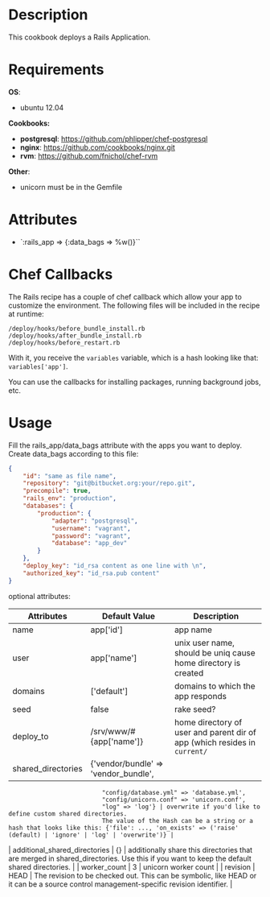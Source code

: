 Description
===========

This cookbook deploys a Rails Application. 

Requirements
============

**OS**:

- ubuntu 12.04

**Cookbooks:**

- **postgresql**: https://github.com/phlipper/chef-postgresql
- **nginx**: https://github.com/cookbooks/nginx.git
- **rvm**: https://github.com/fnichol/chef-rvm

**Other**:

- unicorn must be in the Gemfile

Attributes
==========

- `:rails_app => {:data_bags => %w()}``

Chef Callbacks
==============

The Rails recipe has a couple of chef callback which allow your app to customize the environment.
The following files will be included in the recipe at runtime:

```
/deploy/hooks/before_bundle_install.rb
/deploy/hooks/after_bundle_install.rb
/deploy/hooks/before_restart.rb
````

With it, you receive the `variables` variable, which is a hash looking like that: `variables['app']`.

You can use the callbacks for installing packages, running background jobs, etc.

Usage
=====

Fill the rails_app/data_bags attribute with the apps you want to deploy. Create data_bags according to this file:

```json
{
    "id": "same as file name",
    "repository": "git@bitbucket.org:your/repo.git",
    "precompile": true,
    "rails_env": "production",
    "databases": {
        "production": {
            "adapter": "postgresql",
            "username": "vagrant",
            "password": "vagrant",
            "database": "app_dev"
        }
    },
    "deploy_key": "id_rsa content as one line with \n",
    "authorized_key": "id_rsa.pub content"
}
```

optional attributes:

| Attributes | Default Value | Description |
| ---------- | ------------- | ----------- |
| name       | app['id']     | app name |
| user       | app['name']   | unix user name, should be uniq cause home directory is created |
| domains    | ['default']   | domains to which the app responds |
| seed       | false         | rake seed? |
| deploy_to  | /srv/www/#{app['name']} | home directory of user and parent dir of app (which resides in `current/` |
| shared_directories | {'vendor/bundle' => 'vendor_bundle',
                              "config/database.yml" => 'database.yml',
                              "config/unicorn.conf" => 'unicorn.conf',
                              "log" => 'log'} | overwrite if you'd like to define custom shared directories.
                              The value of the Hash can be a string or a hash that looks like this: {'file': ..., 'on_exists' => ('raise' (default) | 'ignore' | 'log' | 'overwrite')} |
| additional_shared_directories | {} | additionally share this directories that are merged in shared_directories. Use this if you want to keep the default shared directories. |
| worker_count | 3 | unicorn worker count |
| revision | HEAD | The revision to be checked out. This can be symbolic, like HEAD or it can be a source control management-specific revision identifier. |

